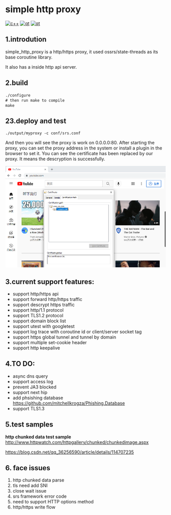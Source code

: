 # simple http proxy
[![c++](https://img.shields.io/static/v1?label=build&message=passing&color=green)](https://www.python.org/)
[![qt](https://img.shields.io/static/v1?label=statethread&message=1.9&color=blue)](https://www.python.org/)
[![qt](https://img.shields.io/static/v1?label=openssl&message=1.1.1l&color=blue)](https://www.python.org/)
## 1.introdution
simple_http_proxy is a http/https proxy, it used ossrs/state-threads as its base coroutine library.

It also has a inside http api server.

## 2.build
```shell
./configure
# then run make to compile
make 
```

## 23.deploy and test

```shell
./output/myproxy -c conf/srs.conf
```

And then you will see the proxy is work on 0.0.0.0:80.
After starting the proxy, you can set the proxy address in the system or install a plugin in the browser to set it.
You can see the certificate has been replaced by our proxy. It means the descryption is successfully.

![player](doc/img/img1.png)

## 3.current support features:
- support http/https api
- support forward http/https traffic
- support descrypt https traffic
- support http/1.1 protocol
- support TLS1.2 protocol
- support domain block list
- support utest with googletest
- support log trace with coroutine id or client/server socket tag
- support https global tunnel and tunnel by domain
- support multiple set-cookie header
- support http keepalive  
## 4.TO DO:
- async dns query
- support access log  
- prevent JA3 blocked
- support next hip 
- add  phsishing database https://github.com/mitchellkrogza/Phishing.Database
- support TLS1.3

## 5.test samples 

**http chunked data test sample**
http://www.httpwatch.com/httpgallery/chunked/chunkedimage.aspx

https://blog.csdn.net/qq_36256590/article/details/114707235

## 6. face issues
1. http chunked data parse
2. tls need add SNI
3. close wait issue
4. srs framework error code
5. need to support HTTP options method
6. http/https write flow